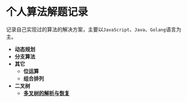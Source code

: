 # 个人算法解题记录

记录自己实现过的算法的解决方案，主要以`JavaScript`、`Java`、`Golang`语言为主。

* **动态规划**
* **分支算法**
* **其它**
  * **位运算**
  * **组合排列**
* **二叉树**
    * **[多叉树的解析与恢复](多叉树的解析与恢复)**